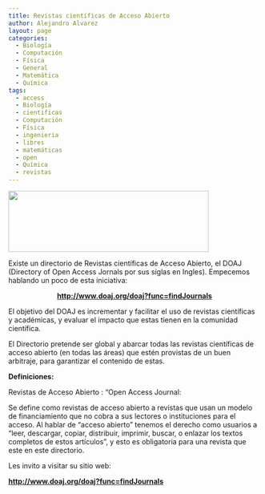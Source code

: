 ```yaml
---
title: Revistas científicas de Acceso Abierto
author: Alejandro Alvarez
layout: page
categories:
  - Biología
  - Computación
  - Física
  - General
  - Matemática
  - Química
tags:
  - access
  - Biología
  - cientificas
  - Computación
  - Física
  - ingenieria
  - libres
  - matemáticas
  - open
  - Química
  - revistas
---
```

[<img class="aligncenter" title="DOAJ" src="http://www.doaj.org/doajImages/DOAJ.jpg" alt="" width="400" height="122" />][1]

Existe un directorio de Revistas científicas de Acceso Abierto, el DOAJ (Directory of Open Access Jornals por sus siglas en Ingles). Empecemos hablando un poco de esta iniciativa:

<div style="text-align: center;">
  <a href="http://www.doaj.org/doaj?func=findJournals"><span style="font-weight: bold;">http://www.doaj.org/doaj?func=findJournals</span><br /> </a>
</div>

El objetivo del DOAJ es incrementar y facilitar el uso de revistas científicas y académicas, y evaluar el impacto que estas tienen en la comunidad científica.

El Directorio pretende ser global y abarcar todas las revistas científicas de acceso abierto (en todas las áreas) que estén provistas de un buen arbitraje, para garantizar el contenido de estas.

<span style="font-weight: bold;">Definiciones:</span>

Revistas de Acceso Abierto : &#8220;Open Access Journal:

Se define como revistas de acceso abierto a revistas que usan un modelo de financiamiento que no cobra a sus lectores o instituciones para el acceso. Al hablar de &#8220;acceso abierto&#8221; tenemos el derecho como usuarios a &#8220;leer, descargar, copiar, distribuir, imprimir, buscar, o enlazar los textos completos de estos artículos&#8221;, y esto es obligatoria para una revista que este en este directorio.

Les invito a visitar su sitio web:

**[<span style="font-weight: bold;">http://www.doaj.org/doaj?func=findJournals</span>][2]**

 [1]: http://www.doaj.org/
 [2]: http://www.doaj.org/doaj?func=findJournals
